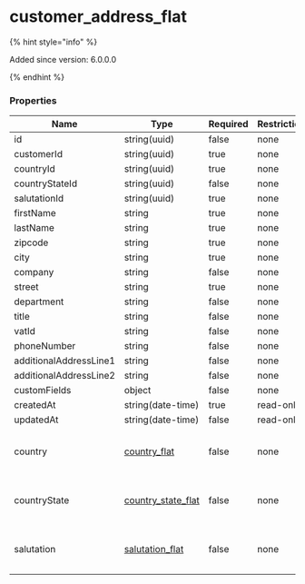 
# customer_address_flat

{% hint style="info" %}

Added since version: 6.0.0.0

{% endhint %}

### Properties

|Name|Type|Required|Restrictions|Description|
|---|---|---|---|---|
|id|string(uuid)|false|none|none|
|customerId|string(uuid)|true|none|none|
|countryId|string(uuid)|true|none|none|
|countryStateId|string(uuid)|false|none|none|
|salutationId|string(uuid)|true|none|none|
|firstName|string|true|none|none|
|lastName|string|true|none|none|
|zipcode|string|true|none|none|
|city|string|true|none|none|
|company|string|false|none|none|
|street|string|true|none|none|
|department|string|false|none|none|
|title|string|false|none|none|
|vatId|string|false|none|none|
|phoneNumber|string|false|none|none|
|additionalAddressLine1|string|false|none|none|
|additionalAddressLine2|string|false|none|none|
|customFields|object|false|none|none|
|createdAt|string(date-time)|true|read-only|none|
|updatedAt|string(date-time)|false|read-only|none|
|country|[country_flat](/schema/country_flat)|false|none|Added since version: 6.0.0.0|
|countryState|[country_state_flat](/schema/country_state_flat)|false|none|Added since version: 6.0.0.0|
|salutation|[salutation_flat](/schema/salutation_flat)|false|none|Added since version: 6.0.0.0|
